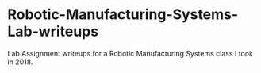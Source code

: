 # Robotic-Manufacturing-Systems-Lab-writeups
Lab Assignment writeups for a Robotic Manufacturing Systems class I took in 2018.
